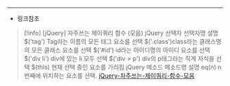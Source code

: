 
---

- 링크참조

> [!info] [jQuery] 자주쓰는 제이쿼리 함수 (모음)
> jQuery 선택자 선택자명 설명 $('tag') Tag라는 이름의 모든 태그 요소를 선택 $('.class')class라는 클래스명의 모든 클래스 요소를 선택 $('\#id') id라는 아이디명의 아이디 요소를 선택 $('div li') div에 있는 li 모두 선택 $('div > p') div의 p태그라는 직계 자식을 선택 $(this) 현재 선택 중인 요소를 가리킴 jQuery 메소드 메소드명 설명 eq(n) n번째에 위치하는 요소를 선택.
> [jQuery-자주쓰는-제이쿼리-함수-모음](https://farcanada.tistory.com/entry/jQuery-%EC%9E%90%EC%A3%BC%EC%93%B0%EB%8A%94-%EC%A0%9C%EC%9D%B4%EC%BF%BC%EB%A6%AC-%ED%95%A8%EC%88%98-%EB%AA%A8%EC%9D%8C)